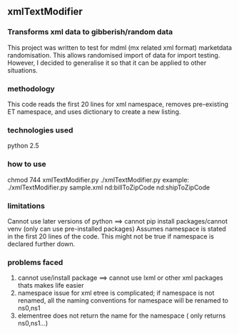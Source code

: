 ## xmlTextModifier
### Transforms xml data to gibberish/random data
This project was written to test for mdml (mx related xml format) marketdata randomisation.
This allows randomised import of data for import testing.
However, I decided to generalise it so that it can be applied to other situations.

### methodology
This code reads the first 20 lines for xml namespace, removes pre-existing ET namespace, and uses dictionary to create a new listing.

### technologies used
python 2.5

### how to use
chmod 744 xmlTextModifier.py
./xmlTextModifier.py <xml> <first node> <second node>
example:
./xmlTextModifier.py sample.xml nd:billToZipCode nd:shipToZipCode

### limitations
Cannot use later versions of python ==> cannot pip install packages/cannot venv
(only can use pre-installed packages)
Assumes namespace is stated in the first 20 lines of the code. This might not be true if namespace is declared further down.

### problems faced
1. cannot use/install package ==> cannot use lxml or other xml packages thats makes life easier
2. namespace issue for xml etree is complicated; if namespace is not renamed, all the naming conventions for namespace will be renamed to ns0,ns1
3. elementree does not return the name for the namespace ( only returns ns0,ns1...)
